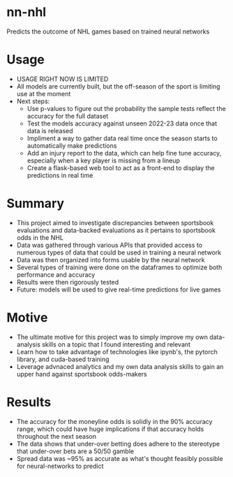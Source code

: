 # nn-nhl
Predicts the outcome of NHL games based on trained neural networks

# Usage
- USAGE RIGHT NOW IS LIMITED
- All models are currently built, but the off-season of the sport is limiting use at the moment
- Next steps:
    - Use p-values to figure out the probability the sample tests reflect the accuracy for the full dataset
    - Test the models accuracy against unseen 2022-23 data once that data is released
    - Impliment a way to gather data real time once the season starts to automatically make predictions
    - Add an injury report to the data, which can help fine tune accuracy, especially when a key player is missing from a lineup
    - Create a flask-based web tool to act as a front-end to display the predictions in real time

# Summary
- This project aimed to investigate discrepancies between sportsbook evaluations and data-backed evaluations as it pertains to sportsbook odds in the NHL
- Data was gathered through various APIs that provided access to numerous types of data that could be used in training a neural network
- Data was then organized into forms usable by the neural network
- Several types of training were done on the dataframes to optimize both performance and accuracy
- Results were then rigorously tested
- Future: models will be used to give real-time predictions for live games

# Motive
- The ultimate motive for this project was to simply improve my own data-analysis skills on a topic that I found interesting and relevant
- Learn how to take advantage of technologies like ipynb's, the pytorch library, and cuda-based training
- Leverage advnaced analytics and my own data analysis skills to gain an upper hand against sportsbook odds-makers

# Results
- The accuracy for the moneyline odds is solidly in the 90% accuracy range, which could have huge implications if that accuracy holds throughout the next season
- The data shows that under-over betting does adhere to the stereotype that under-over bets are a 50/50 gamble
- Spread data was ~95% as accurate as what's thought feasibly possible for neural-networks to predict
